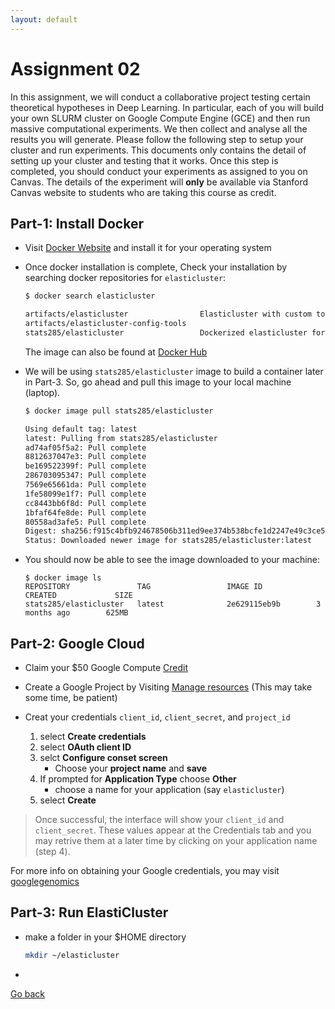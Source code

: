 ```yaml
---
layout: default 
---
```



# Assignment 02

In this assignment, we will conduct a collaborative project testing certain theoretical hypotheses
in Deep Learning. In particular, each of you will build your own SLURM cluster on Google Compute Engine (GCE)
and then run massive computational experiments. We then collect and analyse all the results you will generate.
Please follow the following step to setup your cluster and run experiments. This documents only contains the detail of setting up your cluster and testing that it works. Once this step is completed, you should conduct your experiments as assigned to you on Canvas. The details of the experiment will **only** be available via Stanford Canvas website to students who are taking this course as credit. 

## Part-1: Install Docker
* Visit [Docker Website](https://www.docker.com/community-edition#/download) and install it for your operating system
* Once docker installation is complete, Check your installation by searching docker repositories for `elasticluster`:    
    ```bash
    $ docker search elasticluster

    artifacts/elasticluster                Elasticluster with custom tools to fully m...   1                                       
    artifacts/elasticluster-config-tools                                                   0                                       
    stats285/elasticluster                 Dockerized elasticluster for Stanford cour...   0
    ```
    The image can also be found at [Docker Hub](https://hub.docker.com/r/stats285/elasticluster/)

* We will be using `stats285/elasticluster` image to build a container later in Part-3. So, go ahead and pull this image to your local machine (laptop).

    ```bash
    $ docker image pull stats285/elasticluster

    Using default tag: latest
    latest: Pulling from stats285/elasticluster
    ad74af05f5a2: Pull complete 
    8812637047e3: Pull complete 
    be169522399f: Pull complete 
    286703095347: Pull complete 
    7569e65661da: Pull complete 
    1fe58099e1f7: Pull complete 
    cc8443bb6f8d: Pull complete 
    1bfaf64fe8de: Pull complete 
    80558ad3afe5: Pull complete 
    Digest: sha256:f915c4bfb924678506b311ed9ee374b538bcfe1d2247e49c3ce521b0b8103606
    Status: Downloaded newer image for stats285/elasticluster:latest
    ```

* You should now be able to see the image downloaded to your machine:

    ```
    $ docker image ls
    REPOSITORY               TAG                 IMAGE ID            CREATED             SIZE
    stats285/elasticluster   latest              2e629115eb9b        3 months ago        625MB
    ```


## Part-2: Google Cloud

* Claim your $50 Google Compute [Credit](https://canvas.stanford.edu/courses/73102/discussion_topics/160558)
* Create a Google Project by Visiting [Manage resources](https://console.cloud.google.com/cloud-resource-manager?_ga=2.13784503.-1419916998.1496658742) (This may take some time, be patient)

* Creat your credentials `client_id`, `client_secret`, and `project_id`
   1. select **Create credentials**
   2. select **OAuth client ID**
   3. selct  **Configure conset screen**    
        * Choose your **project name** and **save**
   4. If prompted for **Application Type** choose **Other**    
        * choose a name for your application (say `elasticluster`)
   5. select **Create** 

> Once successful, the interface will show your `client_id`  and `client_secret`.
> These values appear at the Credentials tab and you may retrive them at a later time by clicking on your application name (step 4).

For more info on obtaining your Google credentials, you may visit [googlegenomics](http://googlegenomics.readthedocs.io/en/latest/use_cases/setup_gridengine_cluster_on_compute_engine/)


## Part-3: Run ElastiCluster

* make a folder in your $HOME directory  
    ```bash
    mkdir ~/elasticluster
    ```
* 

[Go back](https://stats285.github.io/assignments)
